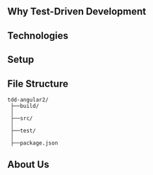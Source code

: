 ## Why Test-Driven Development
## Technologies
## Setup
## File Structure

```
tdd-angular2/
 ├──build/                                 
 │   
 ├──src/                           		   
 │   
 ├──test/                                  
 │	   
 ├──package.json                           
```

## About Us